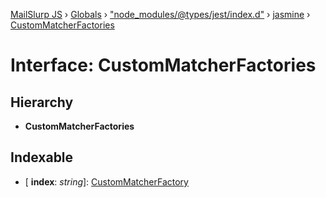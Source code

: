 [MailSlurp JS](../README.md) › [Globals](../globals.md) › ["node_modules/@types/jest/index.d"](../modules/_node_modules__types_jest_index_d_.md) › [jasmine](../modules/_node_modules__types_jest_index_d_.jasmine.md) › [CustomMatcherFactories](_node_modules__types_jest_index_d_.jasmine.custommatcherfactories.md)

# Interface: CustomMatcherFactories

## Hierarchy

* **CustomMatcherFactories**

## Indexable

* \[ **index**: *string*\]: [CustomMatcherFactory](../modules/_node_modules__types_jest_index_d_.jasmine.md#custommatcherfactory)
